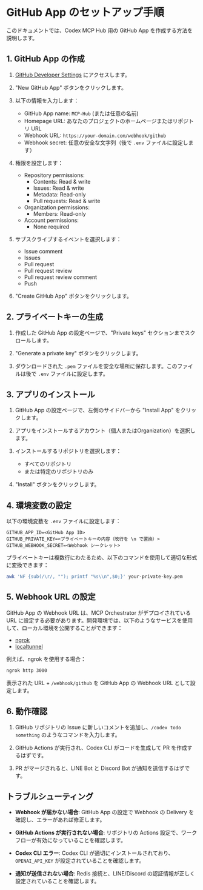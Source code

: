 # GitHub App のセットアップ手順

このドキュメントでは、Codex MCP Hub 用の GitHub App を作成する方法を説明します。

## 1. GitHub App の作成

1. [GitHub Developer Settings](https://github.com/settings/apps) にアクセスします。

2. "New GitHub App" ボタンをクリックします。

3. 以下の情報を入力します：
   - GitHub App name: `MCP-Hub` (または任意の名前)
   - Homepage URL: あなたのプロジェクトのホームページまたはリポジトリ URL
   - Webhook URL: `https://your-domain.com/webhook/github`
   - Webhook secret: 任意の安全な文字列（後で `.env` ファイルに設定します）

4. 権限を設定します：
   - Repository permissions:
     - Contents: Read & write
     - Issues: Read & write
     - Metadata: Read-only
     - Pull requests: Read & write
   - Organization permissions:
     - Members: Read-only
   - Account permissions:
     - None required

5. サブスクライブするイベントを選択します：
   - Issue comment
   - Issues
   - Pull request
   - Pull request review
   - Pull request review comment
   - Push

6. "Create GitHub App" ボタンをクリックします。

## 2. プライベートキーの生成

1. 作成した GitHub App の設定ページで、"Private keys" セクションまでスクロールします。

2. "Generate a private key" ボタンをクリックします。

3. ダウンロードされた `.pem` ファイルを安全な場所に保存します。このファイルは後で `.env` ファイルに設定します。

## 3. アプリのインストール

1. GitHub App の設定ページで、左側のサイドバーから "Install App" をクリックします。

2. アプリをインストールするアカウント（個人またはOrganization）を選択します。

3. インストールするリポジトリを選択します：
   - すべてのリポジトリ
   - または特定のリポジトリのみ

4. "Install" ボタンをクリックします。

## 4. 環境変数の設定

以下の環境変数を `.env` ファイルに設定します：

```
GITHUB_APP_ID=<GitHub App ID>
GITHUB_PRIVATE_KEY=<プライベートキーの内容（改行を \n で置換）>
GITHUB_WEBHOOK_SECRET=<Webhook シークレット>
```

プライベートキーは複数行にわたるため、以下のコマンドを使用して適切な形式に変換できます：

```bash
awk 'NF {sub(/\r/, ""); printf "%s\\n",$0;}' your-private-key.pem
```

## 5. Webhook URL の設定

GitHub App の Webhook URL は、MCP Orchestrator がデプロイされている URL に設定する必要があります。開発環境では、以下のようなサービスを使用して、ローカル環境を公開することができます：

- [ngrok](https://ngrok.com/)
- [localtunnel](https://localtunnel.github.io/www/)

例えば、ngrok を使用する場合：

```bash
ngrok http 3000
```

表示された URL + `/webhook/github` を GitHub App の Webhook URL として設定します。

## 6. 動作確認

1. GitHub リポジトリの Issue に新しいコメントを追加し、`/codex todo something` のようなコマンドを入力します。

2. GitHub Actions が実行され、Codex CLI がコードを生成して PR を作成するはずです。

3. PR がマージされると、LINE Bot と Discord Bot が通知を送信するはずです。

## トラブルシューティング

- **Webhook が届かない場合**: GitHub App の設定で Webhook の Delivery を確認し、エラーがあれば修正します。

- **GitHub Actions が実行されない場合**: リポジトリの Actions 設定で、ワークフローが有効になっていることを確認します。

- **Codex CLI エラー**: Codex CLI が適切にインストールされており、`OPENAI_API_KEY` が設定されていることを確認します。

- **通知が送信されない場合**: Redis 接続と、LINE/Discord の認証情報が正しく設定されていることを確認します。